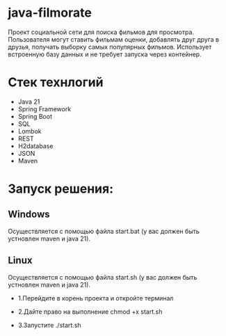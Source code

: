 # java-filmorate
Проект социальной сети для поиска фильмов для просмотра. Пользователя могут ставить фильмам оценки, добавлять друг друга в друзья, получать выборку самых популярных фильмов. Использует встроенную базу данных и не требует запуска через контейнер.

# Стек технлогий

* Java 21
* Spring Framework
* Spring Boot
* SQL
* Lombok
* REST
* H2database
* JSON
* Maven

# Запуск решения:

## Windows

Осуществляется с помощью файла start.bat (у вас должен быть устновлен maven и java 21).

## Linux

Осуществляется с помощью файла start.sh (у вас должен быть устновлен maven и java 21).

* 1.Перейдите в корень проекта и откройте терминал

* 2.Дайте право на выполнение chmod +x start.sh

* 3.Запустите ./start.sh
